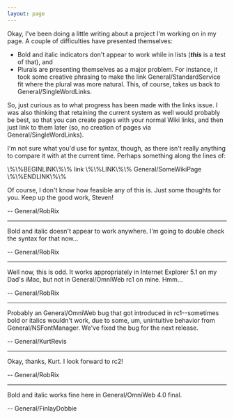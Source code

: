 ```yaml
---
layout: page
---
```




Okay, I've been doing a little writing about a project I'm working on in my page. A couple of difficulties have presented themselves:


* Bold and italic indicators don't appear to work while in lists (***this*** is a test of that), and
* Plurals are presenting themselves as a major problem. For instance, it took some creative phrasing to make the link General/StandardService fit where the plural was more natural. This, of course, takes us back to General/SingleWordLinks.


So, just curious as to what progress has been made with the links issue. I was also thinking that retaining the current system as well would probably be best, so that you can create pages with your normal Wiki links, and then just link to them later (so, no creation of pages via General/SingleWordLinks).

I'm not sure what you'd use for syntax, though, as there isn't really anything to compare it with at the current time. Perhaps something along the lines of:

\\%\\%BEGINLINK\\%\\% link \\%\\%LINK\\%\\% General/SomeWikiPage \\%\\%ENDLINK\\%\\%

Of course, I don't know how feasible any of this is. Just some thoughts for you. Keep up the good work, Steven!

-- General/RobRix

----

Bold and italic doesn't appear to work anywhere. I'm going to double check the syntax for that now...

-- General/RobRix

----

Well now, this is odd. It works appropriately in Internet Explorer 5.1 on my Dad's iMac, but not in General/OmniWeb rc1 on mine. Hmm...

-- General/RobRix

----

Probably an General/OmniWeb bug that got introduced in rc1--sometimes bold or italics wouldn't work, due to some, um, unintuitive behavior from General/NSFontManager. We've fixed the bug for the next release.

-- General/KurtRevis

----

Okay, thanks, Kurt. I look forward to rc2!

-- General/RobRix

----

Bold and italic works fine here in General/OmniWeb 4.0 final.

-- General/FinlayDobbie